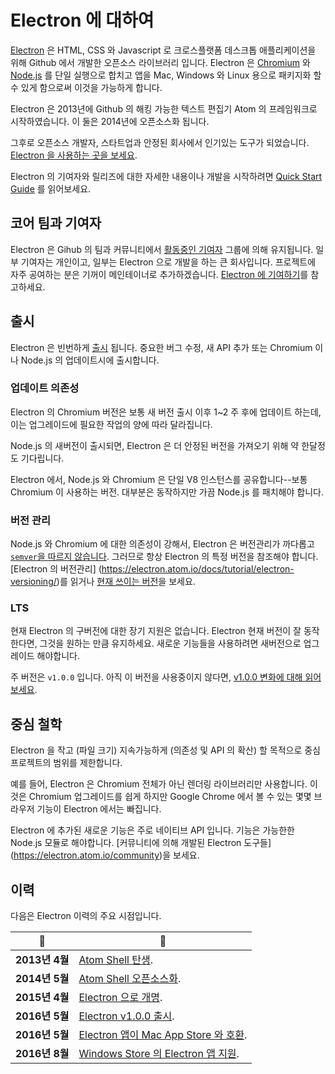 # Electron 에 대하여

[Electron](https://electron.atom.io) 은 HTML, CSS 와 Javascript 로 크로스플랫폼
데스크톱 애플리케이션을 위해 Github 에서 개발한 오픈소스 라이브러리 입니다.
Electron 은 [Chromium](https://www.chromium.org/Home) 와
[Node.js](https://nodejs.org) 를 단일 실행으로 합치고 앱을 Mac, Windows 와
Linux 용으로 패키지화 할 수 있게 함으로써 이것을 가능하게 합니다.

Electron 은 2013년에 Github 의 해킹 가능한 텍스트 편집기 Atom 의 프레임워크로
시작하였습니다. 이 둘은 2014년에 오픈소스화 됩니다.

그후로 오픈소스 개발자, 스타트업과 안정된 회사에서 인기있는 도구가 되었습니다.
[Electron 을 사용하는 곳을 보세요](/apps).

Electron 의 기여자와 릴리즈에 대한 자세한 내용이나 개발을 시작하려면
[Quick Start Guide](quick-start.md) 를 읽어보세요.

## 코어 팀과 기여자

Electron 은 Gihub 의 팀과 커뮤니티에서
[활동중인 기여자](https://github.com/electron/electron/graphs/contributors)
그룹에 의해 유지됩니다. 일부 기여자는 개인이고, 일부는 Electron 으로 개발을
하는 큰 회사입니다. 프로젝트에 자주 공여하는 분은 기꺼이 메인테이너로
추가하겠습니다.
[Electron 에 기여하기](../project/CONTRIBUTING.md)를 참고하세요.

## 출시

Electron 은 빈번하게 [출시](https://github.com/electron/electron/releases)
됩니다. 중요한 버그 수정, 새 API 추가 또는 Chromium 이나 Node.js 의
업데이트시에 출시합니다.

### 업데이트 의존성

Electron 의 Chromium 버전은 보통 새 버전 출시 이후 1~2 주 후에 업데이트 하는데,
이는 업그레이드에 필요한 작업의 양에 따라 달라집니다.

Node.js 의 새버전이 출시되면, Electron 은 더 안정된 버전을 가져오기 위해 약
한달정도 기다립니다.

Electron 에서, Node.js 와 Chromium 은 단일 V8 인스턴스를 공유합니다--보통
Chromium 이 사용하는 버전. 대부분은 동작하지만 가끔 Node.js 를 패치해야 합니다.


### 버전 관리

Node.js 와 Chromium 에 대한 의존성이 강해서, Electron 은 버전관리가 까다롭고
[`semver`을 따르지 않습니다](http://semver.org). 그러므로 항상 Electron 의 특정
버전을 참조해야 합니다. [Electron 의 버전관리]
(https://electron.atom.io/docs/tutorial/electron-versioning/)를 읽거나
[현재 쓰이는 버전](https://electron.atom.io/#electron-versions)을 보세요.

### LTS

현재 Electron 의 구버전에 대한 장기 지원은 없습니다. Electron 현재 버전이 잘
동작한다면, 그것을 원하는 만큼 유지하세요. 새로운 기능들을 사용하려면
새버전으로 업그레이드 해야합니다.

주 버전은 `v1.0.0` 입니다. 아직 이 버전을 사용중이지 않다면,
[v1.0.0 변화에 대해 읽어보세요](https://electron.atom.io/blog/2016/05/11/electron-1-0).

## 중심 철학

Electron 을 작고 (파일 크기) 지속가능하게 (의존성 및 API 의 확산) 할 목적으로
중심 프로젝트의 범위를 제한합니다.

예를 들어, Electron 은 Chromium 전체가 아닌 렌더링 라이브러리만 사용합니다.
이것은 Chromium 업그레이드를 쉽게 하지만 Google Chrome 에서 볼 수 있는 몇몇
브라우저 기능이 Electron 에서는 빠집니다.

Electron 에 추가된 새로운 기능은 주로 네이티브 API 입니다. 기능은 가능한한
Node.js 모듈로 해야합니다. [커뮤니티에 의해 개발된 Electron 도구들]
(https://electron.atom.io/community)을 보세요.

## 이력

다음은 Electron 이력의 주요 시점입니다.

| :calendar: | :tada: |
| --- | --- |
| **2013년 4월**| [Atom Shell 탄생](https://github.com/electron/electron/commit/6ef8875b1e93787fa9759f602e7880f28e8e6b45).|
| **2014년 5월** | [Atom Shell 오픈소스화](http://blog.atom.io/2014/05/06/atom-is-now-open-source.html). |
| **2015년 4월** | [Electron 으로 개명](https://github.com/electron/electron/pull/1389). |
| **2016년 5월** | [Electron v1.0.0 출시](https://electron.atom.io/blog/2016/05/11/electron-1-0).|
| **2016년 5월** | [Electron 앱이 Mac App Store 와 호환](https://electron.atom.io/docs/tutorial/mac-app-store-submission-guide).|
| **2016년 8월** | [Windows Store 의 Electron 앱 지원](https://electron.atom.io/docs/tutorial/windows-store-guide).|
